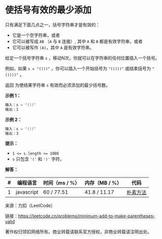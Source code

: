 # 使括号有效的最少添加

只有满足下面几点之一，括号字符串才是有效的：

- 它是一个空字符串，或者
- 它可以被写成 `AB` （`A` 与 `B` 连接）, 其中 `A` 和 `B` 都是有效字符串，或者
- 它可以被写作 `(A)`，其中 `A` 是有效字符串。

给定一个括号字符串 `s` ，移动N次，你就可以在字符串的任何位置插入一个括号。

例如，如果 `s = "()))"` ，你可以插入一个开始括号为 `"(()))"` 或结束括号为 `"())))"` 。

返回 为使结果字符串 `s` 有效而必须添加的最少括号数。

**示例 1：**

``` javascript
输入：s = "())"
输出：1
```

**示例 2：**

``` javascript
输入：s = "((("
输出：3
```

**提示：**

- `1 <= s.length <= 1000`
- `s` 只包含 `'('` 和 `')'` 字符。

**解答：**

**#**|**编程语言**|**时间（ms / %）**|**内存（MB / %）**|**代码**
--|--|--|--|--
1|javascript|60 / 77.51|41.8 / 11.17|[朴素方法](./javascript/ac_v1.js)

来源：力扣（LeetCode）

链接：https://leetcode.cn/problems/minimum-add-to-make-parentheses-valid

著作权归领扣网络所有。商业转载请联系官方授权，非商业转载请注明出处。

